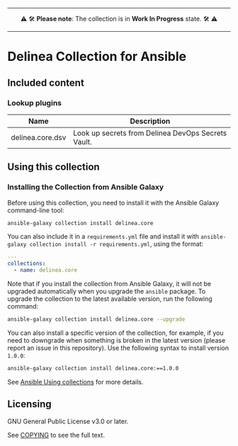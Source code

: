 ----

<p align="center">⚠️ 🛠 <b>Please note</b>: The collection is in <b>Work In Progress</b> state. 🛠 ⚠️</p>

----

# Delinea Collection for Ansible

## Included content

### Lookup plugins
Name | Description
--- | ---
delinea.core.dsv|Look up secrets from Delinea DevOps Secrets Vault.

## Using this collection

### Installing the Collection from Ansible Galaxy

Before using this collection, you need to install it with the Ansible Galaxy command-line tool:
```bash
ansible-galaxy collection install delinea.core
```

You can also include it in a `requirements.yml` file and install it with `ansible-galaxy collection install -r requirements.yml`, using the format:
```yaml
---
collections:
  - name: delinea.core
```

Note that if you install the collection from Ansible Galaxy, it will not be upgraded automatically when you upgrade the `ansible` package. To upgrade the collection to the latest available version, run the following command:
```bash
ansible-galaxy collection install delinea.core --upgrade
```

You can also install a specific version of the collection, for example, if you need to downgrade when something is broken in the latest version (please report an issue in this repository). Use the following syntax to install version `1.0.0`:

```bash
ansible-galaxy collection install delinea.core:==1.0.0
```

See [Ansible Using collections](https://docs.ansible.com/ansible/devel/user_guide/collections_using.html) for more details.

## Licensing

GNU General Public License v3.0 or later.

See [COPYING](https://www.gnu.org/licenses/gpl-3.0.txt) to see the full text.
